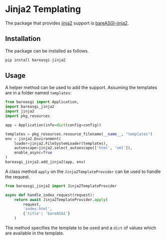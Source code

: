 # Jinja2 Templating

The package that provides
[jinja2](https://jinja.palletsprojects.com/en/2.10.x/)
support is [bareASGI-jinja2](https://github.com/rob-blackbourn/bareasgi-jinja2).

## Installation

The package can be installed as follows.

```bash
pip install bareasgi-jinja2
```

## Usage

A helper method can be used to add the support.
Assuming the templates are in a folder named `templates`:

```python
from bareasgi import Application,
import bareasgi_jinja2
import jinja2
import pkg_resources

app = Application(info=dict(config=config))

templates = pkg_resources.resource_filename(__name__, "templates")
env = jinja2.Environment(
    loader=jinja2.FileSystemLoader(templates),
    autoescape=jinja2.select_autoescape(['html', 'xml']),
    enable_async=True
)
bareasgi_jinja2.add_jinja2(app, env)
```

A class method `apply` on the `Jinja2TemplateProvider` can be used to handle the
request.

```python
from bareasgi_jinja2 import Jinja2TemplateProvider

async def handle_index_request(request):
    return await Jinja2TemplateProvider.apply(
        request,
        'index.html',
        {'title': 'bareASGI'}
    )
```

The method specifies the template to be used and a `dict` of values which are
available in the template.

